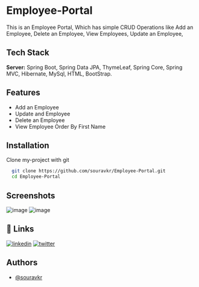 # Employee-Portal

This is an Employee Portal, Which has simple CRUD Operations like Add an Employee, Delete an Employee, View Employees, Update an Employee, 


## Tech Stack


**Server:** Spring Boot, Spring Data JPA, ThymeLeaf, Spring Core, Spring MVC, Hibernate, MySql, HTML, BootStrap. 


## Features

- Add an Employee
- Update and Employee
- Delete an Employee
- View Employee Order By First Name


## Installation

Clone my-project with git

```bash
  git clone https://github.com/souravkr/Employee-Portal.git
  cd Employee-Portal
```
    
## Screenshots

![image](https://user-images.githubusercontent.com/28059198/190898452-22400b5a-5f85-453d-a655-c6eaa51905b4.png)
![image](https://user-images.githubusercontent.com/28059198/190898441-790d7435-e7a4-4978-8c05-3108c6b6de05.png)


## 🔗 Links
[![linkedin](https://img.shields.io/badge/linkedin-0A66C2?style=for-the-badge&logo=linkedin&logoColor=white)](https://www.linkedin.com/in/sourav-kumar-09194016b/)
[![twitter](https://img.shields.io/badge/twitter-1DA1F2?style=for-the-badge&logo=twitter&logoColor=white)](https://twitter.com/souravk229)

## Authors

- [@souravkr](https://www.github.com/souravkr)


